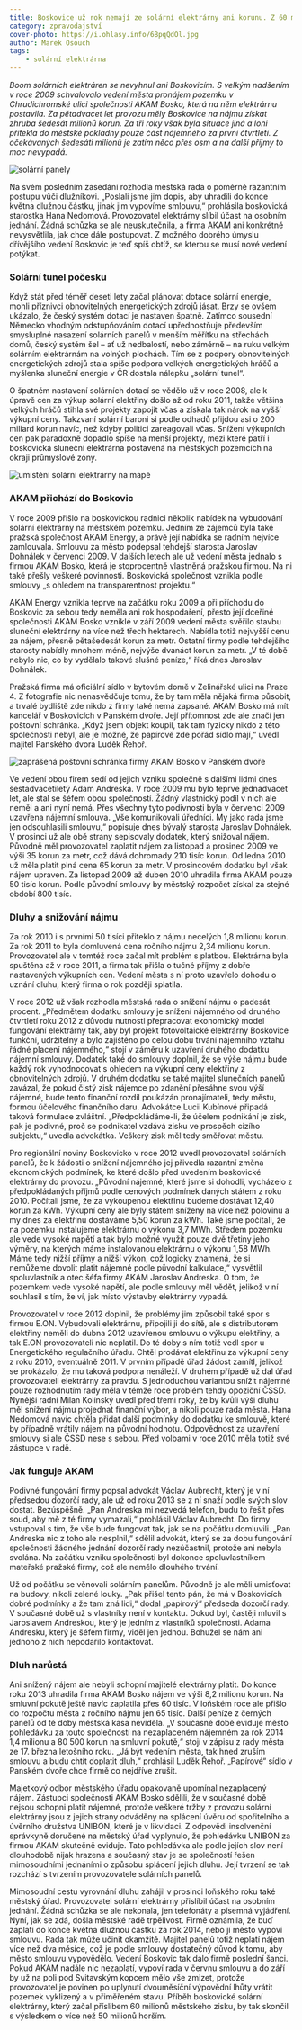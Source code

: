 ```yaml
---
title: Boskovice už rok nemají ze solární elektrárny ani korunu. Z 60 milionů bude nejspíš jen osm
category: zpravodajství
cover-photo: https://i.ohlasy.info/6BpqQdOl.jpg
author: Marek Osouch
tags:
    - solární elektrárna
---
```


*Boom solárních elektráren se nevyhnul ani Boskovicím. S velkým nadšením v roce 2009 schvalovalo vedení města pronájem pozemku v Chrudichromské ulici společnosti AKAM Bosko, která na něm elektrárnu postavila. Za pětadvacet let provozu měly Boskovice na nájmu získat zhruba šedesát milionů korun. Za tři roky však byla situace jiná a loni přitekla do městské pokladny pouze část nájemného za první čtvrtletí. Z očekávaných šedesáti milionů je zatím něco přes osm a na další příjmy to moc nevypadá.*

<img src="https://i.ohlasy.info/6BpqQdO.jpg" alt="solární panely" class="img-responsive img-popup" data-author="Tomáš Znamenáček">

Na svém posledním zasedání rozhodla městská rada o poměrně razantním postupu vůči dlužníkovi. „Poslali jsme jim dopis, aby uhradili do konce května dlužnou částku, jinak jim vypovíme smlouvu,“ prohlásila boskovická starostka Hana Nedomová. Provozovatel elektrárny slíbil účast na osobním jednání. Žádná schůzka se ale neuskutečnila, a firma AKAM ani konkrétně nevysvětlila, jak chce dále postupovat. Z možného dobrého úmyslu dřívějšího vedení Boskovic je teď spíš obtíž, se kterou se musí nové vedení potýkat.

### Solární tunel počesku

Když stát před téměř deseti lety začal plánovat dotace solární energie, mohli příznivci obnovitelných energetických zdrojů jásat. Brzy se ovšem ukázalo, že český systém dotací je nastaven špatně. Zatímco sousední Německo vhodným odstupňováním dotací upřednostňuje především smysluplné nasazení solárních panelů v menším měřítku na střechách domů, český systém šel – ať už nedbalostí, nebo záměrně – na ruku velkým solárním elektrárnám na volných plochách. Tím se z podpory obnovitelných energetických zdrojů stala spíše podpora velkých energetických hráčů a myšlenka sluneční energie v ČR dostala nálepku „solární tunel“.

O špatném nastavení solárních dotací se vědělo už v roce 2008, ale k úpravě cen za výkup solární elektřiny došlo až od roku 2011, takže většina velkých hráčů stihla své projekty zapojit včas a získala tak nárok na vyšší výkupní ceny. Takzvaní solární baroni si podle odhadů přijdou asi o 200 miliard korun navíc, než kdyby politici zareagovali včas. Snížení výkupních cen pak paradoxně dopadlo spíše na menší projekty, mezi které patří i boskovická sluneční elektrárna postavená na městských pozemcích na okraji průmyslové zóny.

<img src="https://i.ohlasy.info/s12d9xM.jpg" alt="umístění solární elektrárny na mapě" class="img-responsive img-popup" data-author="Mapy.cz">

### AKAM přichází do Boskovic

V roce 2009 přišlo na boskovickou radnici několik nabídek na vybudování solární elektrárny na městském pozemku. Jedním ze zájemců byla také pražská společnost AKAM Energy, a právě její nabídka se radním nejvíce zamlouvala. Smlouvu za město podepsal tehdejší starosta Jaroslav Dohnálek v červenci 2009. V dalších letech ale už vedení města jednalo s firmou AKAM Bosko, která je stoprocentně vlastněná pražskou firmou. Na ni také přešly veškeré povinnosti. Boskovická společnost vznikla podle smlouvy „s ohledem na transparentnost projektu.“

AKAM Energy vznikla teprve na začátku roku 2009 a při příchodu do Boskovic za sebou tedy neměla ani rok hospodaření, přesto její dceřiné společnosti AKAM Bosko vzniklé v září 2009 vedení města svěřilo stavbu sluneční elektrárny na více než třech hektarech. Nabídla totiž nejvyšší cenu za nájem, přesně pětašedesát korun za metr. Ostatní firmy podle tehdejšího starosty nabídly mnohem méně, nejvýše dvanáct korun za metr.  „V té době nebylo nic, co by vydělalo takové slušné peníze,“ říká dnes Jaroslav Dohnálek.

Pražská firma má oficiální sídlo v bytovém domě v Zelinářské ulici na Praze 4. Z fotografie nic nenasvědčuje tomu, že by tam měla nějaká firma působit, a trvalé bydliště zde nikdo z firmy také nemá zapsané. AKAM Bosko má mít kancelář v Boskovicích v Panském dvoře. Její přítomnost zde ale značí jen poštovní schránka. „Když jsem objekt koupil, tak tam fyzicky nikdo z této společnosti nebyl, ale je možné, že papírově zde pořád sídlo mají,“ uvedl majitel Panského dvora Luděk Řehoř.

<img src="https://i.ohlasy.info/VfS7Cn4.jpg" alt="zaprášená poštovní schránka firmy AKAM Bosko v Panském dvoře" class="img-responsive img-popup" data-author="Marek Osouch">

Ve vedení obou firem sedí od jejich vzniku společně s dalšími lidmi dnes šestadvacetiletý Adam Andreska. V roce 2009 mu bylo teprve jednadvacet let, ale stal se šéfem obou společností. Žádný vlastnický podíl v nich ale neměl a ani nyní nemá.
Přes všechny tyto podivnosti byla v červenci 2009 uzavřena nájemní smlouva. „Vše komunikovali úředníci. My jako rada jsme jen odsouhlasili smlouvu,“ popisuje dnes bývalý starosta Jaroslav Dohnálek. V prosinci už ale obě strany sepisovaly dodatek, který snižoval nájem. Původně měl provozovatel zaplatit nájem za listopad a prosinec 2009 ve výši 35 korun za metr, což dává dohromady 210 tisíc korun. Od ledna 2010 už měla platit plná cena 65 korun za metr. V prosincovém dodatku byl však nájem upraven. Za listopad 2009 až duben 2010 uhradila firma AKAM pouze 50 tisíc korun. Podle původní smlouvy by městský rozpočet získal za stejné období 800 tisíc.

### Dluhy a snižování nájmu

Za rok 2010 i s prvními 50 tisíci přiteklo z nájmu necelých 1,8 milionu korun. Za rok 2011 to byla domluvená cena ročního nájmu 2,34 milionu korun. Provozovatel ale v tomtéž roce začal mít problém s platbou. Elektrárna byla spuštěna až v roce 2011, a firma tak přišla o tučné příjmy z dobře nastavených výkupních cen. Vedení města s ní proto uzavřelo dohodu o uznání dluhu, který firma o rok později splatila.

V roce 2012 už však rozhodla městská rada o snížení nájmu o padesát procent.  „Předmětem dodatku smlouvy je snížení nájemného od druhého čtvrtletí roku 2012 z důvodu nutnosti přepracovat ekonomický model fungování elektrárny tak, aby byl projekt fotovoltaické elektrárny Boskovice funkční, udržitelný a bylo zajištěno po celou dobu trvání nájemního vztahu řádné placení nájemného,“ stojí v záměru k uzavření druhého dodatku nájemní smlouvy. Dodatek také do smlouvy doplnil, že se výše nájmu bude každý rok vyhodnocovat s ohledem na výkupní ceny elektřiny z obnovitelných zdrojů. V druhém dodatku se také majitel slunečních panelů zavázal, že pokud čistý zisk nájemce po zdanění přesáhne svou výší nájemné, bude tento finanční rozdíl poukázán pronajímateli, tedy městu, formou účelového finančního daru. Advokátce Lucii Kubínové připadá taková formulace zvláštní. „Předpokládáme-li, že účelem podnikání je zisk, pak je podivné, proč se podnikatel vzdává zisku ve prospěch cizího subjektu,“ uvedla advokátka. Veškerý zisk měl tedy směřovat městu.

Pro regionální noviny Boskovicko v roce 2012 uvedl provozovatel solárních panelů, že k žádosti o snížení nájemného jej přivedla razantní změna ekonomických podmínek, ke které došlo před uvedením boskovické elektrárny do provozu. „Původní nájemné, které jsme si dohodli, vycházelo z předpokládaných příjmů podle cenových podmínek daných státem z roku 2010. Počítali jsme, že za vykoupenou elektřinu budeme dostávat 12,40 korun za kWh. Výkupní ceny ale byly státem sníženy na více než polovinu a my dnes za elektřinu dostáváme 5,50 korun za kWh. Také jsme počítali, že na pozemku instalujeme elektrárnu o výkonu 3,7 MWh. Středem pozemku ale vede vysoké napětí a tak bylo možné využít pouze dvě třetiny jeho výměry, na kterých máme instalovanou elektrárnu o výkonu 1,58 MWh. Máme tedy nižší příjmy a nižší výkon, což logicky znamená, že si nemůžeme dovolit platit nájemné podle původní kalkulace,“ vysvětlil spoluvlastník a otec šéfa firmy AKAM Jaroslav Andreska. O tom, že pozemkem vede vysoké napětí, ale podle smlouvy měl vědět, jelikož v ní souhlasil s tím, že ví, jak místo výstavby elektrárny vypadá.

Provozovatel v roce 2012 doplnil, že problémy jim způsobil také spor s firmou E.ON. Vybudovali elektrárnu, připojili ji do sítě, ale s distributorem elektřiny neměli do dubna 2012 uzavřenou smlouvu o výkupu elektřiny, a tak E.ON provozovateli nic neplatil. Do té doby s ním totiž vedl spor u Energetického regulačního úřadu. Chtěl prodávat elektřinu za výkupní ceny z roku 2010, eventuálně 2011. V prvním případě úřad žádost zamítl, jelikož se prokázalo, že mu taková podpora nenáleží. V druhém případě už dal úřad provozovateli elektrárny za pravdu.
S jednoduchou variantou snížit nájemné pouze rozhodnutím rady měla v témže roce problém tehdy opoziční ČSSD. Nynější radní Milan Kolínský uvedl před třemi roky, že by kvůli výši dluhu měl snížení nájmu projednat finanční výbor, a nikoli pouze rada města. Hana Nedomová navíc chtěla přidat další podmínky do dodatku ke smlouvě, které by případně vrátily nájem na původní hodnotu. Odpovědnost za uzavření smlouvy si ale ČSSD nese s sebou. Před volbami v roce 2010 měla totiž své zástupce v radě.

### Jak funguje AKAM

Podivné fungování firmy popsal advokát Václav Aubrecht, který je v ní předsedou dozorčí rady, ale už od roku 2013 se z ní snaží podle svých slov dostat. Bezúspěšně. „Pan Andreska mi nezvedá telefon, budu to řešit přes soud, aby mě z té firmy vymazali,“ prohlásil Václav Aubrecht. Do firmy vstupoval s tím, že vše bude fungovat tak, jak se na počátku domluvili. „Pan Andreska nic z toho ale nesplnil,“ sdělil advokát, který se za dobu fungování společnosti žádného jednání dozorčí rady nezúčastnil, protože ani nebyla svolána. Na začátku vzniku společnosti byl dokonce spoluvlastníkem mateřské pražské firmy, což ale nemělo dlouhého trvání.

Už od počátku se věnovali solárním panelům. Původně je ale měli umisťovat na budovy, nikoli zelené louky. „Pak přišel tento pán, že má v Boskovicích dobré podmínky a že tam zná lidi,“ dodal „papírový“ předseda dozorčí rady. V současné době už s vlastníky není v kontaktu. Dokud byl, častěji mluvil s Jaroslavem Andreskou, který je jedním z vlastníků společnosti. Adama Andresku, který je šéfem firmy, viděl jen jednou. Bohužel se nám ani jednoho z nich nepodařilo kontaktovat.

### Dluh narůstá

Ani snížený nájem ale nebyli schopní majitelé elektrárny platit. Do konce roku 2013 uhradila firma AKAM Bosko nájem ve výši 8,2 milionu korun. Na smluvní pokutě ještě navíc zaplatila přes 60 tisíc. V loňském roce ale přišlo do rozpočtu města z ročního nájmu jen 65 tisíc. Další peníze z černých panelů od té doby městská kasa neviděla. „V současné době eviduje město pohledávku za touto společností na nezaplaceném nájemném za rok 2014 1,4 milionu a 80 500 korun na smluvní pokutě,“ stojí v zápisu z rady města ze 17. března letošního roku. „Já být vedením města, tak hned zruším smlouvu a budu chtít doplatit dluh,“ prohlásil Luděk Řehoř.  „Papírové“ sídlo v Panském dvoře chce firmě co nejdříve zrušit.

Majetkový odbor městského úřadu opakovaně upomínal nezaplacený nájem. Zástupci společnosti AKAM Bosko sdělili, že v současné době nejsou schopni platit nájemné, protože veškeré tržby z provozu solární elektrárny jsou z jejich strany odváděny na splácení úvěru od spořitelního a úvěrního družstva UNIBON, které je v likvidaci. Z odpovědi insolvenční správkyně doručené na městský úřad vyplynulo, že pohledávku UNIBON za firmou AKAM skutečně eviduje. Tato pohledávka ale podle jejích slov není dlouhodobě nijak hrazena a současný stav je se společností řešen mimosoudními jednáními o způsobu splácení jejich dluhu. Její tvrzení se tak rozchází s tvrzením provozovatele solárních panelů.

Mimosoudní cestu vyrovnání dluhu zahájil v prosinci loňského roku také městský úřad. Provozovatel solární elektrárny přislíbil účast na osobním jednání. Žádná schůzka se ale nekonala, jen telefonáty a písemná vyjádření. Nyní, jak se zdá, došla městské radě trpělivost. Firmě oznámila, že buď zaplatí do konce května dlužnou částku za rok 2014, nebo jí město vypoví smlouvu. Rada tak může učinit okamžitě. Majitel panelů totiž neplatí nájem více než dva měsíce, což je podle smlouvy dostatečný důvod k tomu, aby město smlouvu vypovědělo. Vedení Boskovic tak dalo firmě poslední šanci. Pokud AKAM nadále nic nezaplatí, vypoví rada v červnu smlouvu a do září by už na poli pod Svitavským kopcem mělo vše zmizet, protože provozovatel je povinen po uplynutí dvouměsíční výpovědní lhůty vrátit pozemek vyklizený a v přiměřeném stavu. Příběh boskovické solární elektrárny, který začal příslibem 60 milionů městského zisku, by tak skončil s výsledkem o více než 50 milionů horším.
